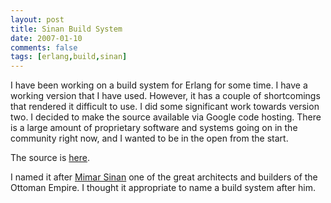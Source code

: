 ```yaml
---
layout: post
title: Sinan Build System
date: 2007-01-10
comments: false
tags: [erlang,build,sinan]
---
```


I have been working on a build system for Erlang for some time. I have
a working version that I have used. However, it has a couple of
shortcomings that rendered it difficult to use. I did some significant
work towards version two. I decided to make the source available via
Google code hosting. There is a large amount of proprietary software
and systems going on in the community right now, and I wanted to be in
the open from the start.

The source is [here](https://github.com/erlware-deprecated/sinan).

I named it after [Mimar
Sinan](https://en.wikipedia.org/wiki/Mimar_Sinan) one of the great
architects and builders of the Ottoman Empire. I thought it
appropriate to name a build system after him.
